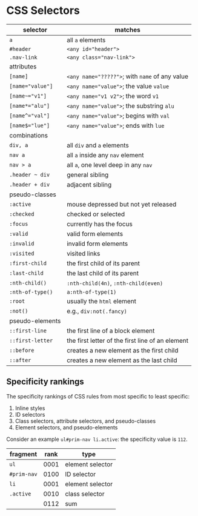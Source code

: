 # CSS Selectors

| selector              | matches
|-----------------------|----------------
| `a`                   | all `a` elements
| `#header`             | `<any id="header">`
| `.nav-link`           | `<any class="nav-link">`
| attributes            |
| `[name]`              | `<any name="?????">`; with `name` of any value
| `[name="value"]`      | `<any name="value">`; the value `value`
| `[name~="v1"]`        | `<any name="v1 v2">`; the word `v1`
| `[name*="alu"]`       | `<any name="value">`; the substring `alu`
| `[name^="val"]`       | `<any name="value">`; begins with `val`
| `[name$="lue"]`       | `<any name="value">`; ends with `lue`
| combinations          |
| `div, a`              | all `div` and `a` elements
| `nav a`               | all `a` inside any `nav` element
| `nav > a`             | all `a`, one level deep in any `nav`
| `.header ~ div`       | general sibling
| `.header + div`       | adjacent sibling
| pseudo-classes        |
| `:active`             | mouse depressed but not yet released
| `:checked`            | checked or selected
| `:focus`              | currently has the focus
| `:valid`              | valid form elements
| `:invalid`            | invalid form elements
| `:visited`            | visited links
| `:first-child`        | the first child of its parent
| `:last-child`         | the last child of its parent
| `:nth-child()`        | `:nth-child(4n)`, `:nth-child(even)`
| `:nth-of-type()`      | `a:nth-of-type(1)`
| `:root`               | usually the `html` element
| `:not()`              | e.g., `div:not(.fancy)`
| pseudo-elements       |
| `::first-line`        | the first line of a block element
| `::first-letter`      | the first letter of the first line of an element
| `::before`            | creates a new element as the first child
| `::after`             | creates a new element as the last child

## Specificity rankings

The specificity rankings of CSS rules from most specific to least specific:

1. Inline styles
2. ID selectors
3. Class selectors, attribute selectors, and pseudo-classes
4. Element selectors, and pseudo-elements

Consider an example `ul#prim-nav li.active`: the specificity value is `112`.

| fragment      | rank  | type
|---------------|-------|------
| `ul`          | 0001  | element selector
| `#prim-nav`   | 0100  | ID selector
| `li`          | 0001  | element selector
| `.active`     | 0010  | class selector
|               | 0112  | sum
